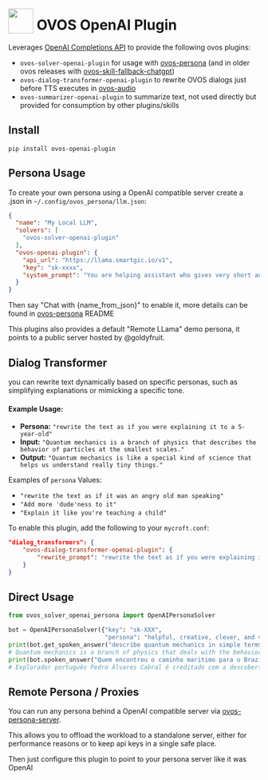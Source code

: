 # <img src='https://raw.githack.com/FortAwesome/Font-Awesome/master/svgs/solid/robot.svg' card_color='#40DBB0' width='50' height='50' style='vertical-align:bottom'/> OVOS OpenAI Plugin

Leverages [OpenAI Completions API](https://platform.openai.com/docs/api-reference/completions/create) to provide the following ovos plugins: 
- `ovos-solver-openai-plugin` for usage with [ovos-persona](https://github.com/OpenVoiceOS/ovos-persona) (and in older ovos releases with [ovos-skill-fallback-chatgpt]())
- `ovos-dialog-transformer-openai-plugin` to rewrite OVOS dialogs just before TTS executes in [ovos-audio](https://github.com/OpenVoiceOS/ovos-audio)
- `ovos-summarizer-openai-plugin` to summarize text, not used directly but provided for consumption by other plugins/skills

## Install

`pip install ovos-openai-plugin`

## Persona Usage

To create your own persona using a OpenAI compatible server create a .json in `~/.config/ovos_persona/llm.json`:  
```json
{
  "name": "My Local LLM",
  "solvers": [
    "ovos-solver-openai-plugin"
  ],
  "ovos-openai-plugin": {
    "api_url": "https://llama.smartgic.io/v1",
    "key": "sk-xxxx",
    "system_prompt": "You are helping assistant who gives very short and factual answers in maximum twenty words and you don't use emojis"
  }
}
```

Then say "Chat with {name_from_json}" to enable it, more details can be found in [ovos-persona](https://github.com/OpenVoiceOS/ovos-persona) README

This plugins also provides a default "Remote LLama" demo persona, it points to a public server hosted by @goldyfruit.

## Dialog Transformer

you can rewrite text dynamically based on specific personas, such as simplifying explanations or mimicking a specific tone.  

#### Example Usage:
- **Persona:** `"rewrite the text as if you were explaining it to a 5-year-old"`  
- **Input:** `"Quantum mechanics is a branch of physics that describes the behavior of particles at the smallest scales."`  
- **Output:** `"Quantum mechanics is like a special kind of science that helps us understand really tiny things."`  

Examples of `persona` Values:
- `"rewrite the text as if it was an angry old man speaking"`  
- `"Add more 'dude'ness to it"`  
- `"Explain it like you're teaching a child"`  

To enable this plugin, add the following to your `mycroft.conf`:  

```json
"dialog_transformers": {
    "ovos-dialog-transformer-openai-plugin": {
        "rewrite_prompt": "rewrite the text as if you were explaining it to a 5-year-old"
    }
}
```

## Direct Usage

```python
from ovos_solver_openai_persona import OpenAIPersonaSolver

bot = OpenAIPersonaSolver({"key": "sk-XXX",
                           "persona": "helpful, creative, clever, and very friendly"})
print(bot.get_spoken_answer("describe quantum mechanics in simple terms"))
# Quantum mechanics is a branch of physics that deals with the behavior of particles on a very small scale, such as atoms and subatomic particles. It explores the idea that particles can exist in multiple states at once and that their behavior is not predictable in the traditional sense.
print(bot.spoken_answer("Quem encontrou o caminho maritimo para o Brazil", lang="pt-pt"))
# Explorador português Pedro Álvares Cabral é creditado com a descoberta do Brasil em 1500

```

## Remote Persona / Proxies

You can run any persona behind a OpenAI compatible server via [ovos-persona-server](https://github.com/OpenVoiceOS/ovos-persona-server). 

This allows you to offload the workload to a standalone server, either for performance reasons or to keep api keys in a single safe place.

Then just configure this plugin to point to your persona server like it was OpenAI

